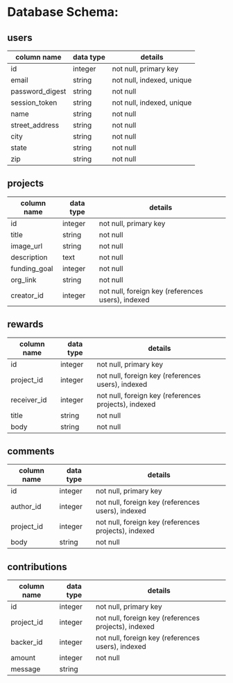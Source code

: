 # Database Schema:

## users
column name     | data type | details
----------------|-----------|-----------------------
id              | integer   | not null, primary key
email           | string    | not null, indexed, unique
password_digest | string    | not null
session_token   | string    | not null, indexed, unique
name            | string    | not null
street_address  | string    | not null
city            | string    | not null
state           | string    | not null
zip             | string    | not null


## projects
column name | data type | details
------------|-----------|-----------------------
id          | integer   | not null, primary key
title       | string    | not null
image_url   | string    | not null
description | text      | not null
funding_goal| integer   | not null
org_link    | string    | not null
creator_id  | integer   | not null, foreign key (references users), indexed

## rewards
column name | data type | details
------------|-----------|-----------------------
id          | integer   | not null, primary key
project_id   | integer   | not null, foreign key (references users), indexed
receiver_id  | integer   | not null, foreign key (references projects), indexed
title       | string    | not null
body        | string    | not null

## comments
column name | data type | details
------------|-----------|-----------------------
id          | integer   | not null, primary key
author_id   | integer   | not null, foreign key (references users), indexed
project_id  | integer   | not null, foreign key (references projects), indexed
body        | string    | not null


## contributions
column name | data type | details
------------|-----------|-----------------------
id          | integer   | not null, primary key
project_id  | integer   | not null, foreign key (references projects), indexed
backer_id   | integer   | not null, foreign key (references users), indexed
amount      | integer   | not null
message     | string    |

